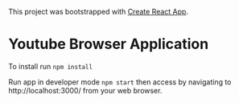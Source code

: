 This project was bootstrapped with [Create React App](https://github.com/facebook/create-react-app).

# Youtube Browser Application

To install run ````npm install````

Run app in developer mode ````npm start```` then access by navigating to http://localhost:3000/ from your web browser.
